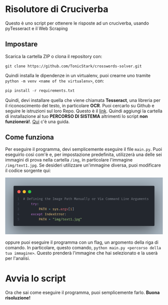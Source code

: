 # Risolutore di Cruciverba
Questo è uno script per ottenere le risposte ad un cruciverba, usando pyTesseract e il Web Scraping

## Impostare
Scarica la cartella ZIP o clona il repository con:
```
git clone https://github.com/TonicStark/crosswords-solver.git
```

Quindi installa le dipendenze in un virtualenv, puoi crearne uno tramite `python -m venv <name of the virtualenv>`, con:
```python
pip install -r requirements.txt
```

Quindi, devi installare quella che viene chiamata **Tesseract**, una libreria per il riconoscimento del testo, in particolare **OCR**. Puoi cercarlo su Github e seguire le istruzioni sul loro Repo. Questo è il [link](https://github.com/tesseract-ocr/tesseract).
Quindi aggiungi la cartella di installazione al tuo **PERCORSO DI SISTEMA** altrimenti lo script **non funzionerà!**. [Qui](https://chlee.co/how-to-setup-environment-variables-for-windows-mac-and-linux/) c'è una guida.

## Come funziona
Per eseguire il programma, devi semplicemente eseguire il file `main.py`. Puoi eseguirlo così com'è e, per impostazione predefinita, utilizzerà una delle sei immagini di prova nella cartella `/img`, in particolare l'immagine `/img/text1.jpg`. Se desideri utilizzare un'immagine diversa, puoi modificare il codice sorgente qui:

![code](../img/code.png)

oppure puoi eseguire il programma con un flag, un argomento della riga di comando. In particolare, questo comando, `python main.py <percorso della tua immagine>`. Questo prenderà l'immagine che hai selezionato e la userà per l'analisi.

# Avvia lo script
Ora che sai come eseguire il programma, puoi semplicemente farlo. **Buona risoluzione!**